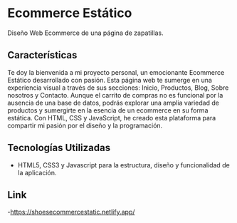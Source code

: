 # Ecommerce Estático


Diseño Web Ecommerce de una página de zapatillas.

## Características

Te doy la bienvenida a mi proyecto personal, un emocionante Ecommerce Estático desarrollado con  pasión. Esta página web te sumerge en una experiencia visual a través de sus secciones: Inicio, Productos, Blog, Sobre nosotros y Contacto. Aunque el carrito de compras no es funcional por la ausencia de una base de datos, podrás explorar una amplia variedad de productos y sumergirte en la esencia de un ecommerce en su forma estática. Con HTML, CSS y JavaScript, he creado esta plataforma para compartir mi pasión por el diseño y la programación.

## Tecnologías Utilizadas

- HTML5, CSS3 y Javascript para la estructura, diseño y funcionalidad de la aplicación.

## Link

-https://shoesecommercestatic.netlify.app/
